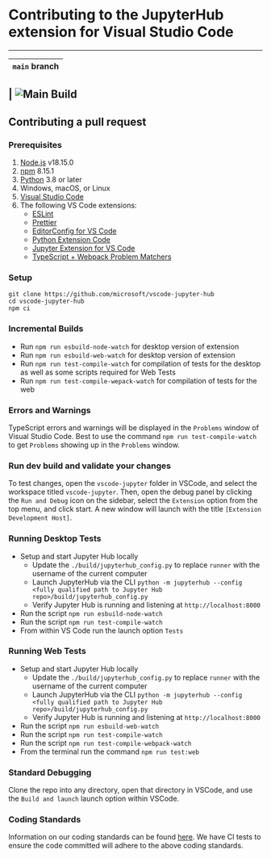 # Contributing to the JupyterHub extension for Visual Studio Code

---

| `main` branch |
| ------------- |

## | ![Main Build](https://github.com/microsoft/vscode-jupyter-hub/actions/workflows/build-test.yml/badge.svg?branch=main)

## Contributing a pull request

### Prerequisites

1. [Node.js](https://nodejs.org/) v18.15.0
2. [npm](https://www.npmjs.com/) 8.15.1
3. [Python](https://www.python.org/) 3.8 or later
4. Windows, macOS, or Linux
5. [Visual Studio Code](https://code.visualstudio.com/)
6. The following VS Code extensions:
    - [ESLint](https://marketplace.visualstudio.com/items?itemName=dbaeumer.vscode-eslint)
    - [Prettier](https://marketplace.visualstudio.com/items?itemName=esbenp.prettier-vscode)
    - [EditorConfig for VS Code](https://marketplace.visualstudio.com/items?itemName=EditorConfig.EditorConfig)
    - [Python Extension Code](https://marketplace.visualstudio.com/items?itemName=ms-python.python)
    - [Jupyter Extension for VS Code](https://marketplace.visualstudio.com/items?itemName=ms-toolsai.jupyter)
    - [TypeScript + Webpack Problem Matchers](https://marketplace.visualstudio.com/items?itemName=amodio.tsl-problem-matcher)

### Setup

```shell
git clone https://github.com/microsoft/vscode-jupyter-hub
cd vscode-jupyter-hub
npm ci
```

### Incremental Builds

* Run `npm run esbuild-node-watch` for desktop version of extension
* Run `npm run esbuild-web-watch` for desktop version of extension
* Run `npm run test-compile-watch` for compilation of tests for the desktop as well as some scripts required for Web Tests
* Run `npm run test-compile-wepack-watch` for compilation of tests for the web

### Errors and Warnings

TypeScript errors and warnings will be displayed in the `Problems` window of Visual Studio Code.
Best to use the command `npm run test-compile-watch` to get `Problems` showing up in the `Problems` window.

### Run dev build and validate your changes

To test changes, open the `vscode-jupyter` folder in VSCode, and select the workspace titled `vscode-jupyter`.
Then, open the debug panel by clicking the `Run and Debug` icon on the sidebar, select the `Extension`
option from the top menu, and click start. A new window will launch with the title
`[Extension Development Host]`.

### Running Desktop Tests

* Setup and start Jupyter Hub locally
    * Update the `./build/jupyterhub_config.py` to replace `runner` with the username of the current computer
    * Launch JupyterHub via the CLI `python -m jupyterhub --config <fully qualified path to Jupyter Hub repo>/build/jupyterhub_config.py`
    * Verify Jupyter Hub is running and listening at `http://localhost:8000`
* Run the script `npm run esbuild-node-watch`
* Run the script `npm run test-compile-watch`
* From within VS Code run the launch option `Tests`


### Running Web Tests

* Setup and start Jupyter Hub locally
    * Update the `./build/jupyterhub_config.py` to replace `runner` with the username of the current computer
    * Launch JupyterHub via the CLI `python -m jupyterhub --config <fully qualified path to Jupyter Hub repo>/build/jupyterhub_config.py`
    * Verify Jupyter Hub is running and listening at `http://localhost:8000`
* Run the script `npm run esbuild-web-watch`
* Run the script `npm run test-compile-watch`
* Run the script `npm run test-compile-webpack-watch`
* From the terminal run the command `npm run test:web`

### Standard Debugging

Clone the repo into any directory, open that directory in VSCode, and use the `Build and launch` launch option within VSCode.

### Coding Standards

Information on our coding standards can be found [here](https://github.com/Microsoft/vscode-jupyter/blob/main/CODING_STANDARDS.md).
We have CI tests to ensure the code committed will adhere to the above coding standards.
